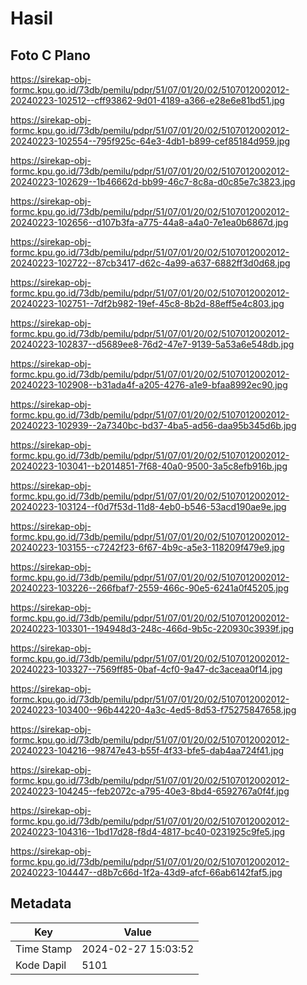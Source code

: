 # Hasil

## Foto C Plano

https://sirekap-obj-formc.kpu.go.id/73db/pemilu/pdpr/51/07/01/20/02/5107012002012-20240223-102512--cff93862-9d01-4189-a366-e28e6e81bd51.jpg

https://sirekap-obj-formc.kpu.go.id/73db/pemilu/pdpr/51/07/01/20/02/5107012002012-20240223-102554--795f925c-64e3-4db1-b899-cef85184d959.jpg

https://sirekap-obj-formc.kpu.go.id/73db/pemilu/pdpr/51/07/01/20/02/5107012002012-20240223-102629--1b46662d-bb99-46c7-8c8a-d0c85e7c3823.jpg

https://sirekap-obj-formc.kpu.go.id/73db/pemilu/pdpr/51/07/01/20/02/5107012002012-20240223-102656--d107b3fa-a775-44a8-a4a0-7e1ea0b6867d.jpg

https://sirekap-obj-formc.kpu.go.id/73db/pemilu/pdpr/51/07/01/20/02/5107012002012-20240223-102722--87cb3417-d62c-4a99-a637-6882ff3d0d68.jpg

https://sirekap-obj-formc.kpu.go.id/73db/pemilu/pdpr/51/07/01/20/02/5107012002012-20240223-102751--7df2b982-19ef-45c8-8b2d-88eff5e4c803.jpg

https://sirekap-obj-formc.kpu.go.id/73db/pemilu/pdpr/51/07/01/20/02/5107012002012-20240223-102837--d5689ee8-76d2-47e7-9139-5a53a6e548db.jpg

https://sirekap-obj-formc.kpu.go.id/73db/pemilu/pdpr/51/07/01/20/02/5107012002012-20240223-102908--b31ada4f-a205-4276-a1e9-bfaa8992ec90.jpg

https://sirekap-obj-formc.kpu.go.id/73db/pemilu/pdpr/51/07/01/20/02/5107012002012-20240223-102939--2a7340bc-bd37-4ba5-ad56-daa95b345d6b.jpg

https://sirekap-obj-formc.kpu.go.id/73db/pemilu/pdpr/51/07/01/20/02/5107012002012-20240223-103041--b2014851-7f68-40a0-9500-3a5c8efb916b.jpg

https://sirekap-obj-formc.kpu.go.id/73db/pemilu/pdpr/51/07/01/20/02/5107012002012-20240223-103124--f0d7f53d-11d8-4eb0-b546-53acd190ae9e.jpg

https://sirekap-obj-formc.kpu.go.id/73db/pemilu/pdpr/51/07/01/20/02/5107012002012-20240223-103155--c7242f23-6f67-4b9c-a5e3-118209f479e9.jpg

https://sirekap-obj-formc.kpu.go.id/73db/pemilu/pdpr/51/07/01/20/02/5107012002012-20240223-103226--266fbaf7-2559-466c-90e5-6241a0f45205.jpg

https://sirekap-obj-formc.kpu.go.id/73db/pemilu/pdpr/51/07/01/20/02/5107012002012-20240223-103301--194948d3-248c-466d-9b5c-220930c3939f.jpg

https://sirekap-obj-formc.kpu.go.id/73db/pemilu/pdpr/51/07/01/20/02/5107012002012-20240223-103327--7569ff85-0baf-4cf0-9a47-dc3aceaa0f14.jpg

https://sirekap-obj-formc.kpu.go.id/73db/pemilu/pdpr/51/07/01/20/02/5107012002012-20240223-103400--96b44220-4a3c-4ed5-8d53-f75275847658.jpg

https://sirekap-obj-formc.kpu.go.id/73db/pemilu/pdpr/51/07/01/20/02/5107012002012-20240223-104216--98747e43-b55f-4f33-bfe5-dab4aa724f41.jpg

https://sirekap-obj-formc.kpu.go.id/73db/pemilu/pdpr/51/07/01/20/02/5107012002012-20240223-104245--feb2072c-a795-40e3-8bd4-6592767a0f4f.jpg

https://sirekap-obj-formc.kpu.go.id/73db/pemilu/pdpr/51/07/01/20/02/5107012002012-20240223-104316--1bd17d28-f8d4-4817-bc40-0231925c9fe5.jpg

https://sirekap-obj-formc.kpu.go.id/73db/pemilu/pdpr/51/07/01/20/02/5107012002012-20240223-104447--d8b7c66d-1f2a-43d9-afcf-66ab6142faf5.jpg


## Metadata

| Key        | Value               |
| ---------- | ------------------- |
| Time Stamp | 2024-02-27 15:03:52 |
| Kode Dapil | 5101                |




